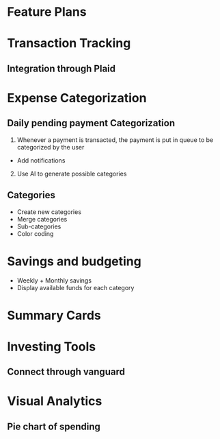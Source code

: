 # Feature Plans

# Transaction Tracking
## Integration through Plaid 

# Expense Categorization
## Daily pending payment Categorization
1. Whenever a payment is transacted, the payment is put in queue to be categorized by the user
  - Add notifications 
2. Use AI to generate possible categories 
## Categories
- Create new categories
- Merge categories
- Sub-categories
- Color coding

# Savings and budgeting 
- Weekly + Monthly savings
- Display available funds for each category

# Summary Cards

# Investing Tools 
## Connect through vanguard

# Visual Analytics 
## Pie chart of spending
